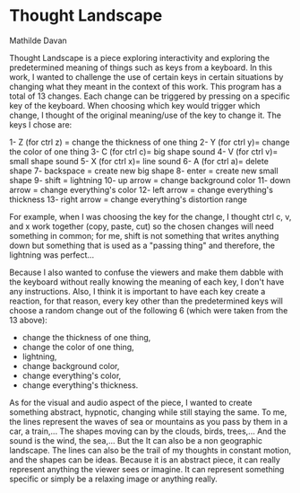 # Thought Landscape

Mathilde Davan

Thought Landscape is a piece exploring interactivity and exploring the predetermined meaning of things such as keys from a keyboard. In this work, I wanted to challenge the use of certain keys in certain situations by changing what they meant in the context of this work. This program has a total of 13 changes. Each change can be triggered by pressing on a specific key of the keyboard. When choosing which key would trigger which change, I thought of the original meaning/use of the key to change it. The keys I chose are:

1- Z (for ctrl z) = change the thickness of one thing
2- Y (for ctrl y)= change the color of one thing
3- C (for ctrl c)= big shape sound
4- V (for ctrl v)= small shape sound
5- X (for ctrl x)= line sound
6- A (for ctrl a)= delete shape
7- backspace = create new big shape
8- enter = create new small shape
9- shift = lightning
10- up arrow = change background color
11- down arrow = change everything's color
12- left arrow = change everything's thickness
13- right arrow = change everything's distortion range

For example, when I was choosing the key for the change, I thought ctrl c, v, and x work together (copy, paste, cut) so the chosen changes will need something in common; for me, shift is not something that writes anything down but something that is used as a "passing thing" and therefore, the lightning was perfect...

Because I also wanted to confuse the viewers and make them dabble with the keyboard without really knowing the meaning of each key, I don't have any instructions. Also, I think it is important to have each key create a reaction, for that reason, every key other than the predetermined keys will choose a random change out of the following 6 (which were taken from the 13 above):

- change the thickness of one thing,
- change the color of one thing,
- lightning,
- change background color,
- change everything's color,
- change everything's thickness.

As for the visual and audio aspect of the piece, I wanted to create something abstract, hypnotic, changing while still staying the same. To me, the lines represent the waves of sea or mountains as you pass by them in a car, a train,... The shapes moving can by the clouds, birds, trees,... And the sound is the wind, the sea,...
But the It can also be a non geographic landscape. The lines can also be the trail of my thoughts in constant motion, and the shapes can be ideas.
Because it is an abstract piece, it can really represent anything the viewer sees or imagine. It can represent something specific or simply be a relaxing image or anything really.
